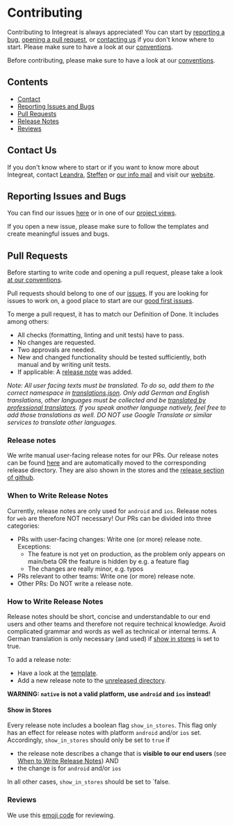 # Contributing

Contributing to Integreat is always appreciated! You can start
by [reporting a bug](#reporting-issues-and-bugs), [opening a pull request](#pull-requests),
or [contacting us](#contact-us) if you don't know where to start. Please make sure to have a look at
our [conventions](conventions.md).

Before contributing, please make sure to have a look at our [conventions](conventions.md).

## Contents

- [Contact](#contact-us)
- [Reporting Issues and Bugs](#reporting-issues-and-bugs)
- [Pull Requests](#pull-requests)
- [Release Notes](#release-notes)
- [Reviews](#reviews)

## Contact Us

If you don't know where to start or if you want to know more about Integreat,
contact [Leandra](mailto:leandra.hahn@tuerantuer.org),
[Steffen](mailto:steffen.kleinle@tuerantuer.org) or [our info mail](mailto:info@integreat-app.de) and visit
our [website](https://integreat-app.de).

## Reporting Issues and Bugs

You can find our issues [here](https://github.com/digitalfabrik/integreat-app/issues) or in one of
our [project views](https://github.com/orgs/digitalfabrik/projects/2/views/1).

If you open a new issue, please make sure to follow the templates and create meaningful issues and bugs.

## Pull Requests

Before starting to write code and opening a pull request, please take a look [at our conventions](conventions.md).

Pull requests should belong to one of our [issues](https://github.com/digitalfabrik/integreat-app/issues).
If you are looking for issues to work on, a good place to start are
our [good first issues](https://github.com/orgs/digitalfabrik/projects/2/views/5).

To merge a pull request, it has to match our Definition of Done. It includes among others:

- All checks (formatting, linting and unit tests) have to pass.
- No changes are requested.
- Two approvals are needed.
- New and changed functionality should be tested sufficiently, both manual and by writing unit tests.
- If applicable: A [release note](#release-notes) was added.

_Note: All user facing texts must be translated.
To do so, add them to the correct namespace in [translations.json](../translations/translations.json).
Only add German and English translations, other languages must be collected and be [translated by professional translators](../translations/README.md#export-and-import-workflow).
If you speak another language natively, feel free to add those translations as well.
DO NOT use Google Translate or similar services to translate other languages._

### Release notes

We write manual user-facing release notes for our PRs.
Our release notes can be found [here](../release-notes) and are automatically moved to the corresponding release directory.
They are also shown in the stores and the [release section of github](https://github.com/digitalfabrik/integreat-app/releases).

### When to Write Release Notes

Currently, release notes are only used for `android` and `ios`. Release notes for `web` are therefore NOT necessary!
Our PRs can be divided into three categories:

- PRs with user-facing changes: Write one (or more) release note. Exceptions:
  - The feature is not yet on production, as the problem only appears on main/beta OR the feature is hidden by e.g. a feature flag
  - The changes are really minor, e.g. typos
- PRs relevant to other teams: Write one (or more) release note.
- Other PRs: Do NOT write a release note.

### How to Write Release Notes

Release notes should be short, concise and understandable to our end users and other teams and therefore not require technical knowledge.
Avoid complicated grammar and words as well as technical or internal terms.
A German translation is only necessary (and used) if [show in stores](#show-in-stores) is set to true.

To add a release note:

- Have a look at the [template](../release-notes/ReleaseNoteTemplate.yml).
- Add a new release note to the [unreleased directory](../release-notes/unreleased).

**WARNING: `native` is not a valid platform, use `android` and `ios` instead!**

#### Show in Stores

Every release note includes a boolean flag `show_in_stores`.
This flag only has an effect for release notes with platform `android` and/or `ios` set.
Accordingly, `show_in_stores` should only be set to `true` if

- the release note describes a change that is **visible to our end users** (see [When to Write Release Notes](#when-to-write-release-notes)) AND
- the change is for `android` and/or `ios`

In all other cases, `show_in_stores` should be set to `false.

### Reviews

We use this [emoji code](./conventions.md#reviews) for reviewing.
